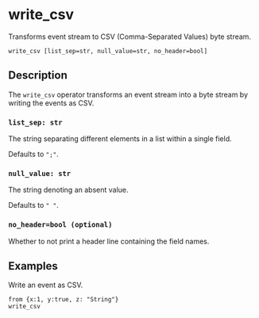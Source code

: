 # write_csv

Transforms event stream to CSV (Comma-Separated Values) byte stream.

```tql
write_csv [list_sep=str, null_value=str, no_header=bool]
```

## Description

The `write_csv` operator transforms an event stream into a byte stream by writing
the events as CSV.

### `list_sep: str`

The string separating different elements in a list within a single field.

Defaults to `";"`.

### `null_value: str`

The string denoting an absent value.

Defaults to `" "`.

### `no_header=bool (optional)`

Whether to not print a header line containing the field names.

## Examples

Write an event as CSV.

```tql
from {x:1, y:true, z: "String"}
write_csv
```
